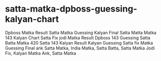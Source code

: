 # satta-matka-dpboss-guessing-kalyan-chart
Dpboss Matka Result Satta Matka Guessing Kalyan Final Satta Matta Matka 143 Kalyan Chart Satta Fix jodi Matka Result Dpboss 143 Guessing Satta Batta Matka 420 Satta 143 Kalyan Result Kalyan Guessing Satta fix Matka Guessing Final ank Satta Matka, India Matka, Satta Batta, Satta Matka Jodi Fix, Kalyan Matka Ank, Satta Matka 
